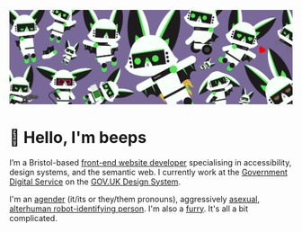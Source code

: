 ![An abundance of robats](https://raw.githubusercontent.com/querkmachine/querkmachine/main/an-abundance-of-robats.png)

# 👋️ Hello, I'm beeps

I’m a Bristol-based [front-end website developer](https://beeps.website/) specialising in accessibility, design systems, and the semantic web. I currently work at the [Government Digital Service](https://www.gov.uk/government/organisations/government-digital-service) on the [GOV.UK Design System](https://design-system.service.gov.uk).

I'm an [agender](https://beeps.website/about/gender/) (it/its or they/them pronouns), aggressively [asexual](https://beeps.website/about/asexuality/), [alterhuman robot-identifying person](https://beeps.website/about/robot/). I'm also a [furry](https://beeps.website/about/furry/). It's all a bit complicated.
